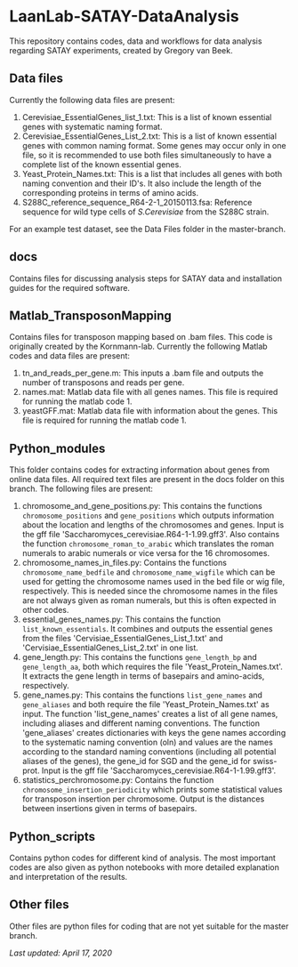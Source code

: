 # LaanLab-SATAY-DataAnalysis
This repository contains codes, data and workflows for data analysis regarding SATAY experiments, created by Gregory van Beek.

## Data files
Currently the following data files are present:

1. Cerevisiae_EssentialGenes_list_1.txt: This is a list of known essential genes with systematic naming format.
2. Cerevisiae_EssentialGenes_List_2.txt: This is a list of known essential genes with common naming format. Some genes may occur only in one file, so it is recommended to use both files simultaneously to have a complete list of the known essential genes. 
3. Yeast_Protein_Names.txt: This is a list that includes all genes with both naming convention and their ID's. It also include the length of the corresponding proteins in terms of amino acids.
4. S288C_reference_sequence_R64-2-1_20150113.fsa: Reference sequence for wild type cells of *S.Cerevisiae* from the S288C strain.

For an example test dataset, see the Data Files folder in the master-branch.

## docs
Contains files for discussing analysis steps for SATAY data and installation guides for the required software.

## Matlab_TransposonMapping
Contains files for transposon mapping based on .bam files. This code is originally created by the Kornmann-lab.
Currently the following Matlab codes and data files are present:

1. tn_and_reads_per_gene.m: This inputs a .bam file and outputs the number of transposons and reads per gene.
2. names.mat: Matlab data file with all genes names. This file is required for running the matlab code 1.
3. yeastGFF.mat: Matlab data file with information about the genes. This file is required for running the matlab code 1.

## Python_modules
This folder contains codes for extracting information about genes from online data files. All required text files are present in the docs folder on this branch.
The following files are present:

1. chromosome_and_gene_positions.py: This contains the functions `chromosome_positions` and `gene_positions` which outputs information about the location and lengths of the chromosomes and genes. Input is the gff file 'Saccharomyces_cerevisiae.R64-1-1.99.gff3'. Also contains the function `chromosome_roman_to_arabic` which translates the roman numerals to arabic numerals or vice versa for the 16 chromosomes.
2. chromosome_names_in_files.py: Contains the functions `chromosome_name_bedfile` and `chromosome_name_wigfile` which can be used for getting the chromosome names used in the bed file or wig file, respectively. This is needed since the chromosome names in the files are not always given as roman numerals, but this is often expected in other codes.
3. essential_genes_names.py: This contains the function `list_known_essentials`. It combines and outputs the essential genes from the files 'Cervisiae_EssentialGenes_List_1.txt' and 'Cervisiae_EssentialGenes_List_2.txt' in one list.
4. gene_length.py: This contains the functions `gene_length_bp` and `gene_length_aa`, both which requires the file 'Yeast_Protein_Names.txt'. It extracts the gene length in terms of basepairs and amino-acids, respectively.
5. gene_names.py: This contains the functions `list_gene_names` and `gene_aliases` and both require the file 'Yeast_Protein_Names.txt' as input. The function 'list_gene_names' creates a list of all gene names, including aliases and different naming conventions. The function 'gene_aliases' creates dictionaries with keys the gene names according to the systematic naming convention (oln) and values are the names according to the standard naming conventions (including all potential aliases of the genes), the gene_id for SGD and the gene_id for swiss-prot. Input is the gff file 'Saccharomyces_cerevisiae.R64-1-1.99.gff3'.
6. statistics_perchromosome.py: Contains the function `chromosome_insertion_periodicity` which prints some statistical values for transposon insertion per chromosome. Output is the distances between insertions given in terms of basepairs.

## Python_scripts
Contains python codes for different kind of analysis. The most important codes are also given as python notebooks with more detailed explanation and interpretation of the results.

## Other files
Other files are python files for coding that are not yet suitable for the master branch.

*Last updated: April 17, 2020*
